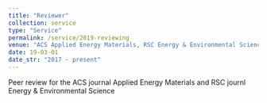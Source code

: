 ```yaml
---
title: "Reviewer"
collection: service
type: "Service"
permalink: /service/2019-reviewing
venue: "ACS Applied Energy Materials, RSC Energy & Environmental Science"
date: 19-03-01
date_str: "2017 - present"
---
```


Peer review for the ACS journal Applied Energy Materials and RSC journl Energy &amp; Environmental Science
